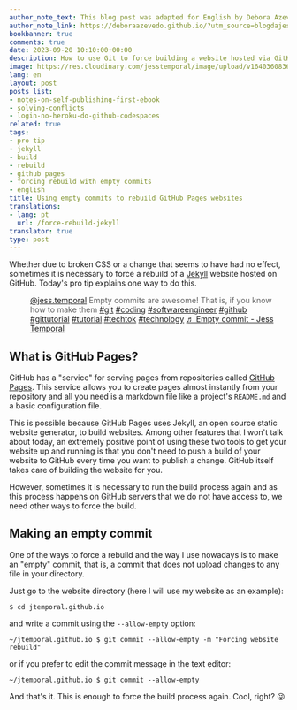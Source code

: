 ```yaml
---
author_note_text: This blog post was adapted for English by Debora Azevedo.
author_note_link: https://deboraazevedo.github.io/?utm_source=blogdajess
bookbanner: true
comments: true
date: 2023-09-20 10:10:00+00:00
description: How to use Git to force building a website hosted via GitHub Pages
image: https://res.cloudinary.com/jesstemporal/image/upload/v1640360836/covers/pro_tip_voc9gk.png
lang: en
layout: post
posts_list:
- notes-on-self-publishing-first-ebook
- solving-conflicts
- login-no-heroku-do-github-codespaces
related: true
tags:
- pro tip
- jekyll
- build
- rebuild
- github pages
- forcing rebuild with empty commits
- english
title: Using empty commits to rebuild GitHub Pages websites
translations:
- lang: pt
  url: /force-rebuild-jekyll
translator: true
type: post
---
```



Whether due to broken CSS or a change that seems to have had no effect, sometimes it is necessary to force a rebuild of a [Jekyll](https://jekyllrb.com/) website hosted on GitHub. Today's pro tip explains one way to do this.

<blockquote class="tiktok-embed" cite="https://www.tiktok.com/@jess.temporal/video/7276637697509199110" data-video-id="7276637697509199110" style="max-width: 605px;min-width: 325px;border-left: 5px #1bacaf" >
  <section>
    <a target="_blank" title="@jess.temporal" href="https://www.tiktok.com/@jess.temporal?refer=embed">@jess.temporal</a> Empty commits are awesome! That is, if you know how to make them <a title="git" target="_blank" href="https://www.tiktok.com/tag/git?refer=embed">#git</a> <a title="coding" target="_blank" href="https://www.tiktok.com/tag/coding?refer=embed">#coding</a> <a title="softwareengineer" target="_blank" href="https://www.tiktok.com/tag/softwareengineer?refer=embed">#softwareengineer</a> <a title="github" target="_blank" href="https://www.tiktok.com/tag/github?refer=embed">#github</a> <a title="gittutorial" target="_blank" href="https://www.tiktok.com/tag/gittutorial?refer=embed">#gittutorial</a> <a title="tutorial" target="_blank" href="https://www.tiktok.com/tag/tutorial?refer=embed">#tutorial</a> <a title="techtok" target="_blank" href="https://www.tiktok.com/tag/techtok?refer=embed">#techtok</a> <a title="technology" target="_blank" href="https://www.tiktok.com/tag/technology?refer=embed">#technology</a> <a target="_blank" title="♬ Empty commit - Jess Temporal" href="https://www.tiktok.com/music/Empty-commit-7276637716422413061?refer=embed">♬ Empty commit - Jess Temporal</a>
  </section>
</blockquote>
<script async src="https://www.tiktok.com/embed.js"></script>

## What is GitHub Pages?

GitHub has a "service" for serving pages from repositories called [GitHub Pages](https://pages.github.com/). This service allows you to create pages almost instantly from your repository and all you need is a markdown file like a project's `README.md` and a basic configuration file.

This is possible because GitHub Pages uses Jekyll, an open source static website generator, to build websites. Among other features that I won't talk about today, an extremely positive point of using these two tools to get your website up and running is that you don't need to push a build of your website to GitHub every time you want to publish a change. GitHub itself takes care of building the website for you.

However, sometimes it is necessary to run the build process again and as this process happens on GitHub servers that we do not have access to, we need other ways to force the build.

## Making an empty commit  

One of the ways to force a rebuild and the way I use nowadays is to make an "empty" commit, that is, a commit that does not upload changes to any file in your directory.

Just go to the website directory (here I will use my website as an example):

~~~ console
$ cd jtemporal.github.io
~~~

and write a commit using the `--allow-empty` option:

~~~ console
~/jtemporal.github.io $ git commit --allow-empty -m "Forcing website rebuild"
~~~

or if you prefer to edit the commit message in the text editor:

~~~ console
~/jtemporal.github.io $ git commit --allow-empty
~~~

And that's it. This is enough to force the build process again. Cool, right? 😜
